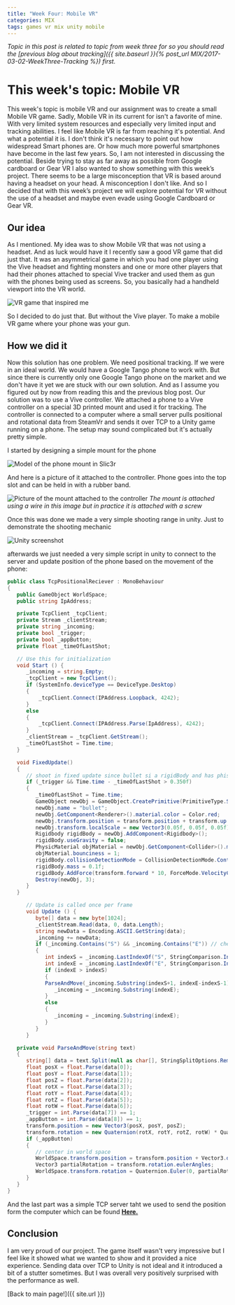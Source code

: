 ```yaml
---
title: "Week Four: Mobile VR"
categories: MIX
tags: games vr mix unity mobile
---
```


_Topic in this post is related to topic from week three for so you should read the [previous blog about tracking]({{ site.baseurl }}{% post_url MIX/2017-03-02-WeekThree-Tracking %}) first._

# This week's topic: Mobile VR

This week's topic is mobile VR and our assignment was to create a small Mobile VR game. Sadly, Mobile VR in its current for isn't a favorite of mine. With very limited system resources and especially very limited input and tracking abilities. I feel like Mobile VR is far from reaching it's potential. And what a potential it is.
I don't think it's necessary to point out how widespread Smart phones are. Or how much more powerful smartphones have become in the last few years. So, I am not interested in discussing the potential.
Beside trying to stay as far away as possible from Google cardboard or Gear VR I also wanted to show something with this week’s project. There seems to be a large misconception that VR is based around having a headset on your head. A misconception I don't like. And so I decided that with this week’s project we will explore potential for VR without the use of a headset and maybe even evade using Google Cardboard or Gear VR.

## Our idea

As I mentioned. My idea was to show Mobile VR that was not using a headset. And as luck would have it I recently saw a good VR game that did just that. It was an asymmetrical game in which you had one player using the Vive headset and fighting monsters and one or more other players that had their phones attached to special Vive tracker and used them as gun with the phones being used as screens. So, you basically had a handheld viewport into the VR world.

![VR game that inspired me]({{site.url}}/images/MixWeekFourMobileVR/game_example.jpg)

So I decided to do just that. But without the Vive player. To make a mobile VR game where your phone was your gun.

## How we did it

Now this solution has one problem. We need positional tracking. If we were in an ideal world. We would have a Google Tango phone to work with. But since there is currently only one Google Tango phone on the market and we don't have it yet we are stuck with our own solution. And as I assume you figured out by now from reading this and the previous blog post. Our solution was to use a Vive controller. We attached a phone to a Vive controller on a special 3D printed mount and used it for tracking. The controller is connected to a computer where a small server pulls positional and rotational data from SteamVr and sends it over TCP to a Unity game running on a phone. The setup may sound complicated but it's actually pretty simple.

I started by designing a simple mount for the phone

![Model of the phone mount in Slic3r]({{site.url}}/images/MixWeekFourMobileVR/slic3r_screenshot.jpg "Screenshot of model of the phone mount in Slic3r")

And here is a picture of it attached to the controller. Phone goes into the top slot and can be held in with a rubber band.

![Picture of the mount attached to the controller]({{site.url}}/images/MixWeekFourMobileVR/printed_attached_holder.jpg "Picture of the mount attached to the controller")
*The mount is attached using a wire in this image but in practice it is attached with a screw*

Once this was done we made a very simple shooting range in unity. Just to demonstrate the shooting mechanic

![Unity screenshot]({{site.url}}/images/MixWeekFourMobileVR/unity_shootingrange_screenshot.jpg "Unity screenshot of the shooting range")

afterwards we just needed a very simple script in unity to connect to the server and update position of the phone based on the movement of the phone:

```csharp
public class TcpPositionalReciever : MonoBehaviour
{
   public GameObject WorldSpace;
   public string IpAddress;

   private TcpClient _tcpClient;
   private Stream _clientStream;
   private string _incoming;
   private bool _trigger;
   private bool _appButton;
   private float _timeOfLastShot;

   // Use this for initialization
   void Start () {
      _incoming = string.Empty;
      _tcpClient = new TcpClient();
      if (SystemInfo.deviceType == DeviceType.Desktop)
      {
          _tcpClient.Connect(IPAddress.Loopback, 4242);
      }
      else
      {
          _tcpClient.Connect(IPAddress.Parse(IpAddress), 4242);
      }
      _clientStream = _tcpClient.GetStream();
      _timeOfLastShot = Time.time;
   }

   void FixedUpdate()
   {
      // shoot in fixed update since bullet si a rigidBody and has phisics
      if (_trigger && Time.time - _timeOfLastShot > 0.350f)
      {
         _timeOfLastShot = Time.time;
         GameObject newObj = GameObject.CreatePrimitive(PrimitiveType.Sphere);
         newObj.name = "bullet";
         newObj.GetComponent<Renderer>().material.color = Color.red;
         newObj.transform.position = transform.position + transform.up * -0.05f;
         newObj.transform.localScale = new Vector3(0.05f, 0.05f, 0.05f);
         Rigidbody rigidBody = newObj.AddComponent<Rigidbody>();
         rigidBody.useGravity = false;
         PhysicMaterial objMaterial = newObj.GetComponent<Collider>().material = new PhysicMaterial();
         objMaterial.bounciness = 1;
         rigidBody.collisionDetectionMode = CollisionDetectionMode.Continuous;
         rigidBody.mass = 0.1f;
         rigidBody.AddForce(transform.forward * 10, ForceMode.VelocityChange);
         Destroy(newObj, 3);
      }
   }

      // Update is called once per frame
      void Update () {
         byte[] data = new byte[1024];
         _clientStream.Read(data, 0, data.Length);
         string newData = Encoding.ASCII.GetString(data);
         _incoming += newData;
         if (_incoming.Contains("S") && _incoming.Contains("E")) // check for start and end of message
         {
            int indexS = _incoming.LastIndexOf("S", StringComparison.InvariantCulture);
            int indexE = _incoming.LastIndexOf("E", StringComparison.InvariantCulture);
            if (indexE > indexS)
            {
            ParseAndMove(_incoming.Substring(indexS+1, indexE-indexS-1));
               _incoming = _incoming.Substring(indexE);
            }
            else
            {
               _incoming = _incoming.Substring(indexE);
            }
         }
      }

   private void ParseAndMove(string text)
   {
      string[] data = text.Split(null as char[], StringSplitOptions.RemoveEmptyEntries);
      float posX = float.Parse(data[0]);
      float posY = float.Parse(data[1]);
      float posZ = float.Parse(data[2]);
      float rotX = float.Parse(data[3]);
      float rotY = float.Parse(data[4]);
      float rotZ = float.Parse(data[5]);
      float rotW = float.Parse(data[6]);
      _trigger = int.Parse(data[7]) == 1;
      _appButton = int.Parse(data[8]) == 1;
      transform.position = new Vector3(posX, posY, posZ);
      transform.rotation = new Quaternion(rotX, rotY, rotZ, rotW) * Quaternion.AngleAxis(70f, Vector3.right);
      if (_appButton)
      {
         // center in world space
         WorldSpace.transform.position = transform.position + Vector3.down * 1.7f;
         Vector3 partialRotation = transform.rotation.eulerAngles;
         WorldSpace.transform.rotation = Quaternion.Euler(0, partialRotation.y, 0);
      }
   }
}
```
And the last part was a simple TCP server taht we used to send the position form the computer which can be found **[Here.](https://github.com/dmweis/SteamVrTest)**

## Conclusion

I am very proud of our project. The game itself wasn't very impressive but I feel like it showed what we wanted to show and it provided a nice experience. Sending data over TCP to Unity is not ideal and it introduced a bit of a stutter sometimes. But I was overall very positively surprised with the performance as well.

[Back to main page!]({{ site.url }})
